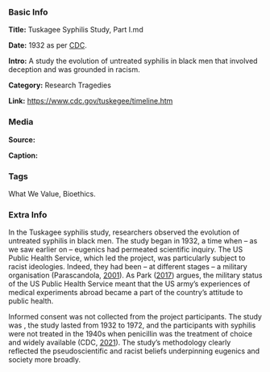 ### Basic Info

**Title:** Tuskagee Syphilis Study, Part I.md

**Date:** 1932 as per [CDC](https://www.cdc.gov/tuskegee/timeline.htm).

**Intro:** A study the evolution of untreated syphilis in black men that involved deception and was grounded in racism.

**Category:** Research Tragedies

**Link:** https://www.cdc.gov/tuskegee/timeline.htm

### Media

**Source:** 

**Caption:** 

### Tags

What We Value, Bioethics.

### Extra Info

In the Tuskagee syphilis study, researchers observed the evolution of untreated syphilis in black men. The study began in 1932, a time when – as we saw earlier on – eugenics had permeated scientific inquiry. The US Public Health Service, which led the project, was particularly subject to racist ideologies. Indeed, they had been – at different stages – a military organisation (Parascandola, [2001](https://lhncbc.nlm.nih.gov/LHC-publications/PDF/pub2001060.pdf)). As Park ([2017](https://doi.org/10.13081/kjmh.2017.26.545)) argues, the military status of the US Public Health Service meant that the US army’s experiences of medical experiments abroad became a part of the country’s attitude to public health.

Informed consent was not collected from the project participants. The study was , the study lasted from 1932 to 1972, and the participants with syphilis were not treated in the 1940s when penicillin was the treatment of choice and widely available (CDC, [2021](https://www.cdc.gov/tuskegee/timeline.htm)). The study’s methodology clearly reflected the pseudoscientific and racist beliefs underpinning eugenics and society more broadly.
